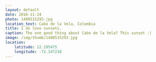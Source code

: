 ```yaml
---
layout: default
date: 2016-11-24
photo: 1480515293.jpg
location_text: Cabo de la Vela, Colombia
title: I do love sunsets.
caption: The one good thing about Cabo de la Vela? This sunset :)
image: /img/thumb/1480515293.jpg
location:
    latitude: 12.195475
    longitude: -72.147218
---
```

